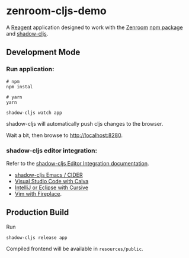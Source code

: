 # zenroom-cljs-demo

A [Reagent](reagent-project.github.io/) application designed to work with the [Zenroom](https://zenroom.org/) [npm package](https://www.npmjs.com/package/zenroom) and [shadow-cljs](https://shadow-cljs.org/).

## Development Mode

### Run application:

```shell
# npm
npm instal

# yarn
yarn

shadow-cljs watch app
```

shadow-cljs will automatically push cljs changes to the browser.

Wait a bit, then browse to [http://localhost:8280](http://localhost:8280).

### shadow-cljs editor integration:

Refer to the [shadow-cljs Editor Integration documentation](https://shadow-cljs.github.io/docs/UsersGuide.html#_editor_integration).

- [shadow-cljs Emacs / CIDER](https://shadow-cljs.github.io/docs/UsersGuide.html#cider)
- [Visual Studio Code with Calva](https://github.com/BetterThanTomorrow/calva/blob/master/docs/readthedocs/source/jack-in-guide.md)
- [IntelliJ or Eclipse with Cursive](https://cursive-ide.com/) 
- [Vim with Fireplace](https://github.com/tpope/vim-fireplace).

## Production Build

Run

```shell
shadow-cljs release app
```

Compiled frontend will be available in `resources/public`.
